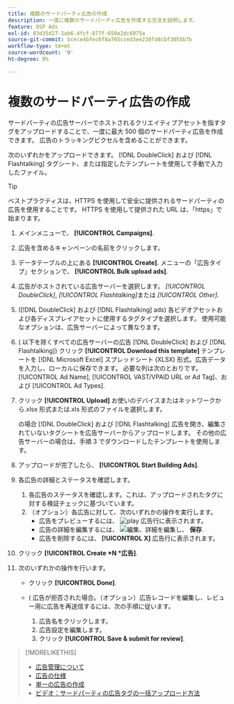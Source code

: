 ```yaml
---
title: 複数のサードパーティ広告の作成
description: 一度に複数のサードパーティ広告を作成する方法を説明します。
feature: DSP Ads
exl-id: 83d35d27-1ab6-4fcf-877f-650a2dc6975a
source-git-commit: bcece4bfec6f8a765cced3ee230fd8cbf3055b7b
workflow-type: tm+mt
source-wordcount: '0'
ht-degree: 0%

---
```


# 複数のサードパーティ広告の作成

サードパーティの広告サーバーでホストされるクリエイティブアセットを指すタグをアップロードすることで、一度に最大 500 個のサードパーティ広告を作成できます。 広告のトラッキングピクセルを含めることができます。<!-- The bulksheet template for other ad servers says you can include 200. Which is it: 200 or 500? -->

次のいずれかをアップロードできます。 [!DNL DoubleClick] および [!DNL Flashtalking] タグシート、または指定したテンプレートを使用して手動で入力したファイル。

>[!TIP]
>
> ベストプラクティスは、HTTPS を使用して安全に提供されるサードパーティの広告を使用することです。 HTTPS を使用して提供された URL は、「https」で始まります。

1. メインメニューで、 **[!UICONTROL Campaigns]**.

1. 広告を含めるキャンペーンの名前をクリックします。

1. データテーブルの上にある **[!UICONTROL Create]**. メニューの「広告タイプ」セクションで、 **[!UICONTROL Bulk upload ads]**.

1. 広告がホストされている広告サーバーを選択します。 *[!UICONTROL DoubleClick]*, *[!UICONTROL Flashtalking]*&#x200B;または *[!UICONTROL Other]*.

1. ([!DNL DoubleClick] および [!DNL Flashtalking] ads) 各ビデオアセットおよび各ディスプレイアセットに使用するタグタイプを選択します。 使用可能なオプションは、広告サーバーによって異なります。

1. ( 以下を除くすべての広告サーバーの広告 [!DNL DoubleClick] および [!DNL Flashtalking]) クリック **[!UICONTROL Download this template]** テンプレートを [!DNL Microsoft Excel] スプレッドシート (XLSX) 形式。広告データを入力し、ローカルに保存できます。 必要な列は次のとおりです。 [!UICONTROL Ad Name], [!UICONTROL VAST/VPAID URL or Ad Tag]、および [!UICONTROL Ad Types].

1. クリック **[!UICONTROL Upload]** お使いのデバイスまたはネットワークから.xlsx 形式または.xls 形式のファイルを選択します。

   の場合 [!DNL DoubleClick] および [!DNL Flashtalking] 広告を開き、編集されていないタグシートを広告サーバーからアップロードします。 その他の広告サーバーの場合は、手順 3 でダウンロードしたテンプレートを使用します。

1. アップロードが完了したら、 **[!UICONTROL Start Building Ads]**.

1. 各広告の詳細とステータスを確認します。

   1. 各広告のステータスを確認します。これは、アップロードされたタグに対する検証チェックに基づいています。
   1. （オプション）各広告に対して、次のいずれかの操作を実行します。
      * 広告をプレビューするには、 ![play](/help/dsp/assets/play.png) 広告行に表示されます。
      * 広告の詳細を編集するには、 ![編集](/help/dsp/assets/edit.png)、詳細を編集し、 **保存**.
      * 広告を削除するには、 **[!UICONTROL X]** 広告行に表示されます。

1. クリック **[!UICONTROL Create *N *広告]**.

1. 次のいずれかの操作を行います。

   * クリック **[!UICONTROL Done]**.

   * ( 広告が拒否された場合。（オプション）広告レコードを編集し、レビュー用に広告を再送信するには、次の手順に従います。
      1. 広告名をクリックします。
      1. 広告設定を編集します。
      1. クリック **[!UICONTROL Save & submit for review]**.

>[!MORELIKETHIS]
>
>* [広告管理について](ad-about.md)
>* [広告の仕様](ad-specs.md)
>* [単一の広告の作成](ad-create.md)
>* [ビデオ：サードパーティの広告タグの一括アップロード方法](https://experienceleague.adobe.com/docs/advertising-cloud-learn/tutorials/dsp/bulk-upload-third-party-ad-tags.html)

